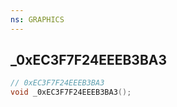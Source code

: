 ```yaml
---
ns: GRAPHICS
---
```

## _0xEC3F7F24EEEB3BA3

```c
// 0xEC3F7F24EEEB3BA3
void _0xEC3F7F24EEEB3BA3();
```

